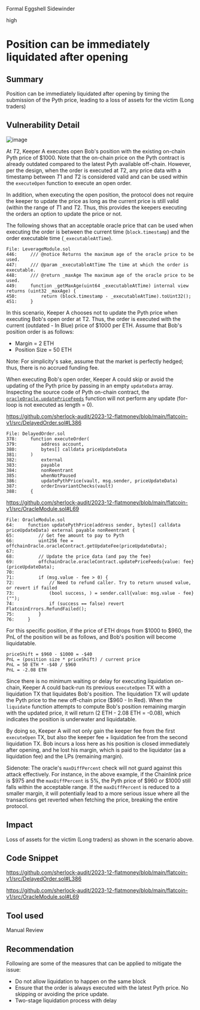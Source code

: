 Formal Eggshell Sidewinder

high

# Position can be immediately liquidated after opening

## Summary

Position can be immediately liquidated after opening by timing the submission of the Pyth price, leading to a loss of assets for the victim (Long traders)

## Vulnerability Detail

![image](https://github.com/sherlock-audit/2023-12-flatmoney-xiaoming9090/assets/102820284/6f00617d-9b66-457b-b64a-d4d3fe81f094)

At $T2$, Keeper A executes open Bob's position with the existing on-chain Pyth price of \$1000. Note that the on-chain price on the Pyth contract is already outdated compared to the latest Pyth available off-chain. However, per the design, when the order is executed at $T2$, any price data with a timestamp between $T1$ and $T2$ is considered valid and can be used within the `executeOpen` function to execute an open order.

In addition, when executing the open position, the protocol does not require the keeper to update the price as long as the current price is still valid (within the range of $T1$ and $T2$​​. Thus, this provides the keepers executing the orders an option to update the price or not.

The following shows that an acceptable oracle price that can be used when executing the order is between the current time (`block.timestamp`) and the order executable time (`_executableAtTime`).

```solidity
File: LeverageModule.sol
446:     /// @notice Returns the maximum age of the oracle price to be used.
447:     /// @param _executableAtTime The time at which the order is executable.
448:     /// @return _maxAge The maximum age of the oracle price to be used.
449:     function _getMaxAge(uint64 _executableAtTime) internal view returns (uint32 _maxAge) {
450:         return (block.timestamp - _executableAtTime).toUint32();
451:     }
```

In this scenario, Keeper A chooses not to update the Pyth price when executing Bob's open order at T2. Thus, the order is executed with the current (outdated - In Blue) price of \$1000 per ETH. Assume that Bob's position order is as follows:

- Margin = 2 ETH
- Position Size = 50 ETH

Note: For simplicity's sake, assume that the market is perfectly hedged; thus, there is no accrued funding fee.

When executing Bob's open order, Keeper A could skip or avoid the updating of the Pyth price by passing in an empty `updateData` array. Inspecting the source code of Pyth on-chain contract, the [`oracleOracle.updatePriceFeeds`](https://goerli.basescan.org/address/0xf5bbe9558f4bf37f1eb82fb2cedb1c775fa56832#code#F24#L75) function will not perform any update (for-loop is not executed as length = 0).

https://github.com/sherlock-audit/2023-12-flatmoney/blob/main/flatcoin-v1/src/DelayedOrder.sol#L386

```solidity
File: DelayedOrder.sol
378:     function executeOrder(
379:         address account,
380:         bytes[] calldata priceUpdateData
381:     )
382:         external
383:         payable
384:         nonReentrant
385:         whenNotPaused
386:         updatePythPrice(vault, msg.sender, priceUpdateData)
387:         orderInvariantChecks(vault)
388:     {
```

https://github.com/sherlock-audit/2023-12-flatmoney/blob/main/flatcoin-v1/src/OracleModule.sol#L69

```solidity
File: OracleModule.sol
64:     function updatePythPrice(address sender, bytes[] calldata priceUpdateData) external payable nonReentrant {
65:         // Get fee amount to pay to Pyth
66:         uint256 fee = offchainOracle.oracleContract.getUpdateFee(priceUpdateData);
67: 
68:         // Update the price data (and pay the fee)
69:         offchainOracle.oracleContract.updatePriceFeeds{value: fee}(priceUpdateData);
70: 
71:         if (msg.value - fee > 0) {
72:             // Need to refund caller. Try to return unused value, or revert if failed
73:             (bool success, ) = sender.call{value: msg.value - fee}("");
74:             if (success == false) revert FlatcoinErrors.RefundFailed();
75:         }
76:     }
```

For this specific position, if the price of ETH drops from \$1000 to \$960, the PnL of the position will be as follows, and Bob's position will become liquidatable.

```solidity
priceShift = $960 - $1000 = -$40
PnL = (position size * priceShift) / current price
PnL = 50 ETH * -$40 / $960
PnL = -2.08 ETH
```

Since there is no minimum waiting or delay for executing liquidation on-chain, Keeper A could back-run its previous `executeOpen` TX with a liquidation TX that liquidates Bob's position. The liquidation TX will update the Pyth price to the new off-chain price (\$960 - In Red). When the `liquidate` function attempts to compute Bob's position remaining margin with the updated price, it will return (2 ETH - 2.08 ETH = -0.08), which indicates the position is underwater and liquidatable.

By doing so, Keeper A will not only gain the keeper fee from the first `executeOpen` TX, but also the keeper fee + liquidation fee from the second liquidation TX. Bob incurs a loss here as his position is closed immediately after opening, and he lost his margin, which is paid to the liquidator (as a liquidation fee) and the LPs (remaining margin).

Sidenote: The oracle's `maxDiffPercent` check will not guard against this attack effectively. For instance, in the above example, if the Chainlink price is \$975 and the `maxDiffPercent` is 5%, the Pyth price of \$960 or \$1000 still falls within the acceptable range. If the `maxDiffPercent` is reduced to a smaller margin, it will potentially lead to a more serious issue where all the transactions get reverted when fetching the price, breaking the entire protocol.

## Impact

Loss of assets for the victim (Long traders) as shown in the scenario above.

## Code Snippet

https://github.com/sherlock-audit/2023-12-flatmoney/blob/main/flatcoin-v1/src/DelayedOrder.sol#L386

https://github.com/sherlock-audit/2023-12-flatmoney/blob/main/flatcoin-v1/src/OracleModule.sol#L69

## Tool used

Manual Review

## Recommendation

Following are some of the measures that can be applied to mitigate the issue:

- Do not allow liquidation to happen on the same block
- Ensure that the order is always executed with the latest Pyth price. No skipping or avoiding the price update.
- Two-stage liquidation process with delay